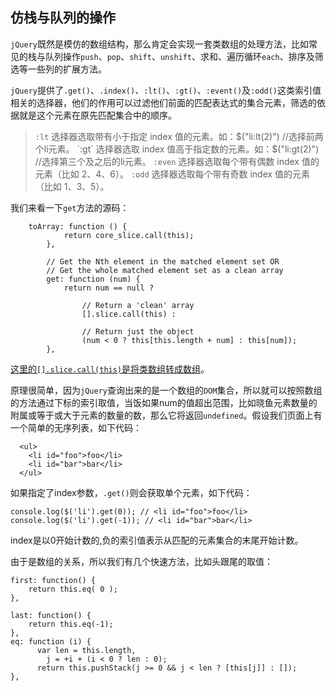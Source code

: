 ## 仿栈与队列的操作

`jQuery`既然是模仿的数组结构，那么肯定会实现一套类数组的处理方法，比如常见的栈与队列操作`push`、`pop`、`shift`、`unshift`、求和、遍历循环`each`、排序及筛选等一些列的扩展方法。

`jQuery`提供了`.get()`、`.index()`、`:lt()`、`:gt()`、`:event()`及`:odd()`这类索引值相关的选择器，他们的作用可以过滤他们前面的匹配表达式的集合元素，筛选的依据就是这个元素在原先匹配集合中的顺序。

> `:lt` 选择器选取带有小于指定 index 值的元素。如：$("li:lt(2)") //选择前两个li元素。
> `:gt` 选择器选取 index 值高于指定数的元素。如：$("li:gt(2)") //选择第三个及之后的li元素。
> `:even` 选择器选取每个带有偶数 index 值的元素（比如 2、4、6）。
> `:odd` 选择器选取每个带有奇数 index 值的元素（比如 1、3、5）。

我们来看一下`get`方法的源码：
```
    toArray: function () {
			return core_slice.call(this);
		},

		// Get the Nth element in the matched element set OR
		// Get the whole matched element set as a clean array
		get: function (num) {
			return num == null ?

				// Return a 'clean' array
				[].slice.call(this) :

				// Return just the object
				(num < 0 ? this[this.length + num] : this[num]);
		},
```
[这里的`[].slice.call(this)`是将类数组转成数组](./2.8.1JS之[].slice.call()的理解.md)。

原理很简单，因为`jQuery`查询出来的是一个数组的`DOM`集合，所以就可以按照数组的方法通过下标的索引取值，当饭如果num的值超出范围，比如晓鱼元素数量的附属或等于或大于元素的数量的数，那么它将返回`undefined`。假设我们页面上有一个简单的无序列表，如下代码：
```
  <ul>
    <li id="foo">foo</li>
    <li id="bar">bar</li>
  </ul>
```

如果指定了index参数，`.get()`则会获取单个元素，如下代码：
```
console.log($('li').get(0)); // <li id="foo">foo</li>
console.log($('li').get(-1)); // <li id="bar">bar</li>
```

index是以0开始计数的,负的索引值表示从匹配的元素集合的末尾开始计数。

由于是数组的关系，所以我们有几个快速方法，比如头跟尾的取值：
```
first: function() {
    return this.eq( 0 );
},

last: function() {
    return this.eq(-1);
},
eq: function (i) {
	  var len = this.length,
		j = +i + (i < 0 ? len : 0);
	  return this.pushStack(j >= 0 && j < len ? [this[j]] : []);
},
```


